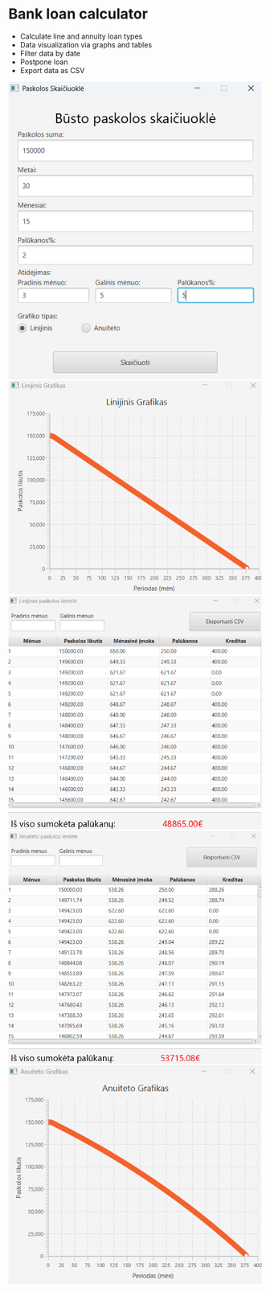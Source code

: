 # Bank loan calculator

* Calculate line and annuity loan types
* Data visualization via graphs and tables
* Filter data by date
* Postpone loan
* Export data as CSV

![](https://github.com/stitas/JavaLoanCalculator/blob/master/preview_images/main.png?raw=true)
![](https://github.com/stitas/JavaLoanCalculator/blob/master/preview_images/lineGraph.png?raw=true)
![](https://github.com/stitas/JavaLoanCalculator/blob/master/preview_images/lineTable.png?raw=true)
![](https://github.com/stitas/JavaLoanCalculator/blob/master/preview_images/annuityTable.png?raw=true)
![](https://github.com/stitas/JavaLoanCalculator/blob/master/preview_images/annuityGraph.png?raw=true)